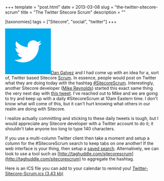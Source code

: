 +++
template = "post.html"
date = 2013-03-08
slug = "the-twitter-sitecore-scrum"
title = "The Twitter Sitecore Scrum"
description = ""

[taxonomies]
tags = ["Sitecore", "social", "twitter"]
+++

![](twitter-bird-white-on-blue.png)[Dan Galvez](https://twitter.com/dgalvez01) and I had come up with an idea for a, sort of, Twitter based Sitecore [Scrum](https://en.wikipedia.org/wiki/Scrum_(development)#Daily_Scrum). In essence, people would post on Twitter what they are doing today with the hashtag [#SitecoreScrum](https://twitter.com/search?q=%23SitecoreScrum). Interestingly, another Sitecore developer ([Mike Reynolds](https://twitter.com/mike_i_reynolds)) started this exact same thing the very next day with [this tweet](https://twitter.com/mike_i_reynolds/status/310036893557473280).  I've reached out to Mike and we are going to try and keep up with a daily #SitecoreScrum at 10am Eastern time. I don't know what will come of this, but it can't hurt knowing what others in our realm are doing with Sitecore. 

<!-- more -->

I realize actually committing and sticking to these daily tweets is tough, but I would appreciate any Sitecore developer with a Twitter account to do it; it shouldn't take anyone too long to type 140 characters. 

If you use a multi-column Twitter client then take a moment and setup a column for the #SitecoreScrum search to keep tabs on one another! If the web interface is your thing, then setup a [saved search](https://support.twitter.com/articles/96646-how-to-save-searches). Alternatively, we can look to use a tool such as [http://taghuddle.com/sitecorescrum](http://taghuddle.com/sitecorescrum) to aggregate the hashtag.

Here is an ICS file you can add to your calendar to remind you! [Twitter-Sitecore-Scrum.ics (3.43 kb)](/FILES%2f2013%2f03%2fTwitter-Sitecore-Scrum.ics.axdx)